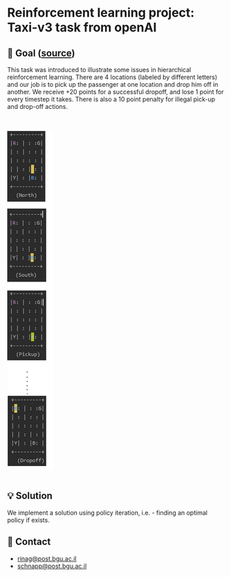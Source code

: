 # Reinforcement learning project: Taxi-v3 task from openAI 

## :dart: Goal ([source](https://gym.openai.com/envs/Taxi-v3/))
This task was introduced to illustrate some issues in hierarchical reinforcement learning.
There are 4 locations (labeled by different letters) and our job is to pick up the passenger at one location and drop him off in another.
We receive +20 points for a successful dropoff, and lose 1 point for every timestep it takes.
There is also a 10 point penalty for illegal pick-up and drop-off actions.

<br><br>
![code output example](taxi.png?raw=true "Taxi example")
<br><br>

## :bulb: Solution
We implement a solution using policy iteration, i.e. - finding an optimal policy if exists.

## :email: Contact
- rinag@post.bgu.ac.il
- schnapp@post.bgu.ac.il
